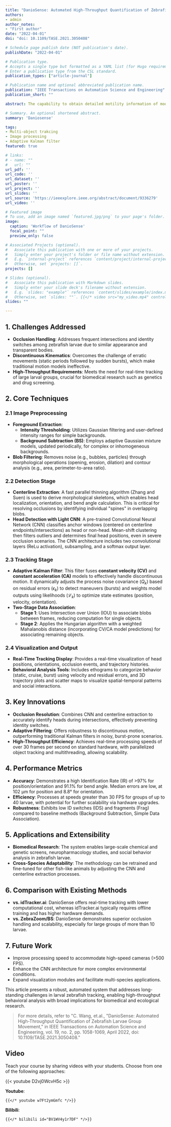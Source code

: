 ```yaml
---
title: "DanioSense: Automated High-Throughput Quantification of Zebrafish Larvae Group Movement"
authors:
- admin
author_notes:
- "First author"
date: "2022-04-01"
doi: "doi: 10.1109/TASE.2021.3050408"

# Schedule page publish date (NOT publication's date).
publishDate: "2022-04-01"

# Publication type.
# Accepts a single type but formatted as a YAML list (for Hugo requirements).
# Enter a publication type from the CSL standard.
publication_types: ["article-journal"]

# Publication name and optional abbreviated publication name.
publication: "IEEE Transactions on Automation Science and Engineering"
publication_short: ""

abstract: The capability to obtain detailed motility information of model organisms is fundamental to reveal their functional and social behavior characteristics. Zebrafish is a powerful vertebrate model organism. Despite recent success in the automatic quantification of adult zebrafish movement, it remains a laborious task for group zebrafish larval tracking due to their similar appearance, frequent occlusions, and highly discontinuous kinematics. This article presents DanioSense (DS), an automatic tracker for group larval zebrafish, to overcome these tracking challenges. The integration of a light convolutional neural network and a centerline extraction algorithm enables the tracker to localize individuals even in occlusion cases where objects’ identities are prone to switch. With reliable detections, an adaptive Kalman filter is designed to optimally estimate locomotive parameters, which is also used for object reidentification accomplished by a two-stage data association protocol. Experimental results demonstrated a tracking accuracy of over 97%, median errors of 102 μm , and 8.8° for the position and orientation measurement, and a processing speed of over 30 frames/s with a normal computer configuration. DS provides detailed quantitative data for a large-scale larvae group in nearly real time, highly boosting the efficiency of characterizing individual phenotypes and analyzing social interactions.

# Summary. An optional shortened abstract.
summary: 'Daniosense'

tags:
- Multi-object trakcing
- Image processing 
- Adaptive Kalman filter
featured: true

# links:
# - name: ""
#   url: ""
url_pdf: ''
url_code: ''
url_dataset: ''
url_poster: ''
url_project: ''
url_slides: ''
url_source: 'https://ieeexplore.ieee.org/abstract/document/9336279'
url_video: ''

# Featured image
# To use, add an image named `featured.jpg/png` to your page's folder. 
image:
  caption: 'Workflow of DanioSense'
  focal_point: ""
  preview_only: false

# Associated Projects (optional).
#   Associate this publication with one or more of your projects.
#   Simply enter your project's folder or file name without extension.
#   E.g. `internal-project` references `content/project/internal-project/index.md`.
#   Otherwise, set `projects: []`.
projects: []

# Slides (optional).
#   Associate this publication with Markdown slides.
#   Simply enter your slide deck's filename without extension.
#   E.g. `slides: "example"` references `content/slides/example/index.md`.
#   Otherwise, set `slides: ""`. {{</* video src="my_video.mp4" controls="yes" */>}}
slides: ""

---
```


## 1. **Challenges Addressed**
* **Occlusion Handling**: Addresses frequent intersections and identity switches among zebrafish larvae due to similar appearance and transparent bodies.
* **Discontinuous Kinematics**: Overcomes the challenge of erratic movements (static periods followed by sudden bursts), which make traditional motion models ineffective.
* **High-Throughput Requirements**: Meets the need for real-time tracking of large larval groups, crucial for biomedical research such as genetics and drug screening.


## 2. **Core Techniques**

### 2.1 **Image Preprocessing**
* **Foreground Extraction**:
    * **Intensity Thresholding**: Utilizes Gaussian filtering and user-defined intensity ranges for simple backgrounds.
    * **Background Subtraction (BS)**: Employs adaptive Gaussian mixture models, updated periodically, for complex or inhomogeneous backgrounds.
* **Blob Filtering**: Removes noise (e.g., bubbles, particles) through morphological operations (opening, erosion, dilation) and contour analysis (e.g., area, perimeter-to-area ratio).

### 2.2 **Detection Stage**
* **Centerline Extraction**: A fast parallel thinning algorithm (Zhang and Suen) is used to derive morphological skeletons, which enables head localization, orientation, and bend angle calculation. This is critical for resolving occlusions by identifying individual "spines" in overlapping blobs.
* **Head Detection with Light CNN**: A pre-trained Convolutional Neural Network (CNN) classifies anchor windows (centered on centerline endpoints/intersections) as head or non-head. Mean-shift clustering then filters outliers and determines final head positions, even in severe occlusion scenarios. The CNN architecture includes two convolutional layers (ReLu activation), subsampling, and a softmax output layer.

### 2.3 **Tracking Stage**
* **Adaptive Kalman Filter**: This filter fuses **constant velocity (CV)** and **constant acceleration (CA)** models to effectively handle discontinuous motion. It dynamically adjusts the process noise covariance ($Q_k$) based on residual errors ($\epsilon_k$) to detect maneuvers (bursts) and weights model outputs using likelihoods ($\mathcal{L}_k$) to optimize state estimates (position, velocity, orientation).
* **Two-Stage Data Association**:
    * **Stage 1**: Uses Intersection over Union (IOU) to associate blobs between frames, reducing computation for single objects.
    * **Stage 2**: Applies the Hungarian algorithm with a weighted Mahalanobis distance (incorporating CV/CA model predictions) for associating remaining objects.

### 2.4 **Visualization and Output**
* **Real-Time Tracking Display**: Provides a real-time visualization of head positions, orientations, occlusion events, and trajectory histories.
* **Behavioral Analysis Tools**: Includes ethograms to categorize behavior (static, cruise, burst) using velocity and residual errors, and 3D trajectory plots and scatter maps to visualize spatial-temporal patterns and social interactions.

## 3. **Key Innovations**
* **Occlusion Resolution**: Combines CNN and centerline extraction to accurately identify heads during intersections, effectively preventing identity switches.
* **Adaptive Filtering**: Offers robustness to discontinuous motion, outperforming traditional Kalman filters in noisy, burst-prone scenarios.
* **High-Throughput Efficiency**: Achieves real-time processing speeds of over 30 frames per second on standard hardware, with parallelized object tracking and multithreading, allowing scalability.

## 4. **Performance Metrics**
* **Accuracy**: Demonstrates a high Identification Rate (IR) of >97% for position/orientation and 91.1% for bend angle. Median errors are low, at 102 µm for position and 8.8° for orientation.
* **Efficiency**: Processes at speeds greater than 30 FPS for groups of up to 40 larvae, with potential for further scalability via hardware upgrades.
* **Robustness**: Exhibits low ID switches (IDS) and fragments (Frag) compared to baseline methods (Background Subtraction, Simple Data Association).

## 5. **Applications and Extensibility**
* **Biomedical Research**: The system enables large-scale chemical and genetic screens, neuropharmacology studies, and social behavior analysis in zebrafish larvae.
* **Cross-Species Adaptability**: The methodology can be retrained and fine-tuned for other fish-like animals by adjusting the CNN and centerline extraction processes.

## 6. **Comparison with Existing Methods**
* **vs. idTracker.ai**: DanioSense offers real-time tracking with lower computational cost, whereas idTracker.ai typically requires offline training and has higher hardware demands.
* **vs. ZebraZoom/BS**: DanioSense demonstrates superior occlusion handling and scalability, especially for large groups of more than 10 larvae.

## 7. **Future Work**
* Improve processing speed to accommodate high-speed cameras (>500 FPS).
* Enhance the CNN architecture for more complex environmental conditions.
* Expand visualization modules and facilitate multi-species applications.

This article presents a robust, automated system that addresses long-standing challenges in larval zebrafish tracking, enabling high-throughput behavioral analysis with broad implications for biomedical and ecological research.

> For more details, refer to "C. Wang, et.al., "DanioSense: Automated High-Throughput Quantification of Zebrafish Larvae Group Movement," in IEEE Transactions on Automation Science and Engineering, vol. 19, no. 2, pp. 1058-1069, April 2022, doi: 10.1109/TASE.2021.3050408."

## Video

Teach your course by sharing videos with your students. Choose from one of the following approaches:

{{< youtube D2vj0WcvH5c >}}

**Youtube**:

    {{</* youtube w7Ft2ymGmfc */>}}

**Bilibili**:

    {{</* bilibili id="BV1WV4y1r7DF" */>}}